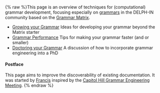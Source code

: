 {% raw %}This page is an overview of techniques for (computational) grammar
development, focusing especially on [grammars](https://delph-in.github.io/docs/grammars/GrammarCatalogue) in the
DELPH-IN community based on the [Grammar Matrix](https://delph-in.github.io/docs/matrix/MatrixTop).

- [Growing your Grammar](https://delph-in.github.io/docs/summits/CapitolHillSmall2Large) Ideas for developing
your grammar beyond the Matrix starter
- [Grammar Performance](https://delph-in.github.io/docs/tools/GrammarPerformance) Tips for making your
grammar faster (and or smaller)
- [Doctoring your Grammar](https://delph-in.github.io/docs/summits/CapitolHillPhDDesign) A discussion of how
to incorporate grammar engineering into a PhD

#### Postface

This page aims to improve the discoverability of existing documentation.
It was started by [Francis](https://delph-in.github.io/docs/garage/FrancisBond) inspired by the [Capitol Hill
Grammar Engineering Meeting](https://delph-in.github.io/docs/summits/CapitolHillTop).
<update date omitted for speed>{% endraw %}
